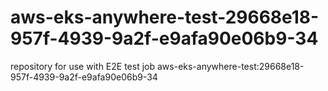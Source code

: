 # aws-eks-anywhere-test-29668e18-957f-4939-9a2f-e9afa90e06b9-34
repository for use with E2E test job aws-eks-anywhere-test:29668e18-957f-4939-9a2f-e9afa90e06b9-34
